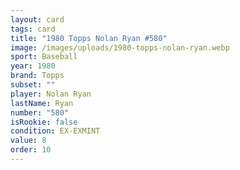 ```yaml
---
layout: card
tags: card
title: "1980 Topps Nolan Ryan #580"
image: /images/uploads/1980-topps-nolan-ryan.webp
sport: Baseball
year: 1980
brand: Topps
subset: ""
player: Nolan Ryan
lastName: Ryan
number: "580"
isRookie: false
condition: EX-EXMINT
value: 8
order: 10
---
```

